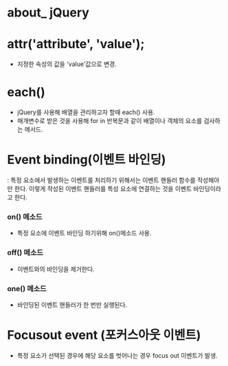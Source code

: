 # about_ jQuery

# attr('attribute', 'value');
- 지정한 속성의 값을 'value'값으로 변경.
 
# each()
- jQuery를 사용해 배열을 관리하고자 할때 each() 사용.
- 매개변수로 받은 것을 사용해 for in 반복문과 같이 배열이나 객체의 요소를 검사하는 메서드. 

# Event binding(이벤트 바인딩)
: 특정 요소에서 발생하는 이벤트를 처리하기 위해서는 이벤트 핸들러 함수를 작성해야만 한다. 이렇게 작성된 이벤트 핸들러를 특성 요소에 연결하는 것을 이벤트 바인딩이라고 한다.
### on() 메소드
- 특정 요소에 이벤트 바인딩 하기위해 on()메소드 사용.
### off() 메소드 
- 이벤트와의 바인딩을 제거한다.
### one() 메소드
- 바인딩된 이벤트 핸들러가 한 번만 실행된다.

# Focusout event (포커스아웃 이벤트)
- 특정 요소가 선택된 경우에 해당 요소를 벗어나는 경우 focus out 이벤트가 발생.
